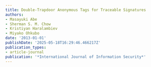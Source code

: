 ```yaml
---
title: Double-Trapdoor Anonymous Tags for Traceable Signatures
authors:
- Masayuki Abe
- Sherman S. M. Chow
- Kristiyan Haralambiev
- Miyako Ohkubo
date: '2013-01-01'
publishDate: '2025-05-18T16:29:46.466217Z'
publication_types:
- article-journal
publication: '*International Journal of Information Security*'
---
```

